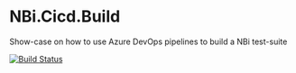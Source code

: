 # NBi.Cicd.Build
Show-case on how to use Azure DevOps pipelines to build a NBi test-suite

[![Build Status](https://seddryck.visualstudio.com/NBi.Cicd.Build/_apis/build/status/Seddryck.NBi.Cicd.Build?branchName=master)](https://seddryck.visualstudio.com/NBi.Cicd.Build/_build/latest?definitionId=20&branchName=master)
